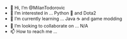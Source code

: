 - 👋 Hi, I’m @MilanTodorovic
- 👀 I’m interested in ... Python :snake: and Dota2
- 🌱 I’m currently learning ... Java :coffee: and game modding
- 💞️ I’m looking to collaborate on ... N/A
- 📫 How to reach me ...

<!---
MilanTodorovic/MilanTodorovic is a ✨ special ✨ repository because its `README.md` (this file) appears on your GitHub profile.
You can click the Preview link to take a look at your changes.
--->
